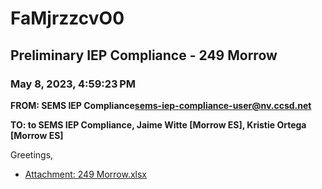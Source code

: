 # FaMjrzzcvO0
## Preliminary IEP Compliance - 249 Morrow
### May 8, 2023, 4:59:23 PM
**FROM: SEMS IEP Compliance<sems-iep-compliance-user@nv.ccsd.net>**

**TO: to SEMS IEP Compliance, Jaime Witte [Morrow ES], Kristie Ortega [Morrow ES]**


Greetings, 





* [Attachment: 249 Morrow.xlsx](FaMjrzzcvO0-attachment-1.xlsx)
